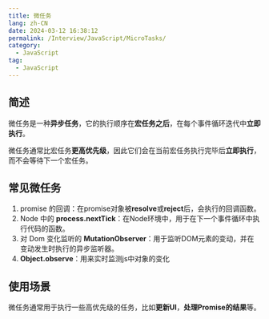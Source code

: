 ```yaml
---
title: 微任务
lang: zh-CN
date: 2024-03-12 16:38:12
permalink: /Interview/JavaScript/MicroTasks/
category:
  - JavaScript
tag:
  - JavaScript
---
```


## 简述

微任务是一种**异步任务**，它的执行顺序在**宏任务之后**，在每个事件循环迭代中**立即执行**。

微任务通常比宏任务**更高优先级**，因此它们会在当前宏任务执行完毕后**立即执行**，而不会等待下一个宏任务。

## 常见微任务

1. promise 的回调：在promise对象被**resolve**或**reject**后，会执行的回调函数。
2. Node 中的 **process.nextTick**：在Node环境中，用于在下一个事件循环中执行代码的函数。
3. 对 Dom 变化监听的 **MutationObserver**：用于监听DOM元素的变动，并在变动发生时执行的异步监听器。
4. **Object.observe**：⽤来实时监测js中对象的变化

## 使用场景

微任务通常用于执行一些高优先级的任务，比如**更新UI**，**处理Promise的结果**等。



